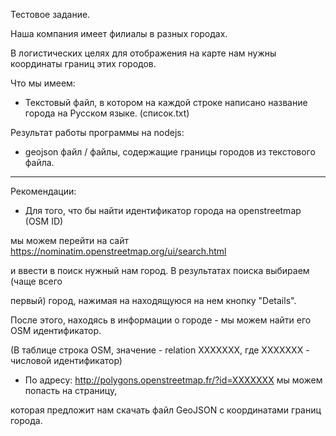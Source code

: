 Тестовое задание.

Наша компания имеет филиалы в разных городах.

В логистических целях для отображения на карте нам нужны координаты границ этих городов.

Что мы имеем:

- Текстовый файл, в котором на каждой строке написано название города на Русском языке. (список.txt)

Результат работы программы на nodejs:

- geojson файл / файлы, содержащие границы городов из текстового файла.

____________________________________________________________________________________________

Рекомендации:

- Для того, что бы найти идентификатор города на openstreetmap (OSM ID)

мы можем перейти на сайт https://nominatim.openstreetmap.org/ui/search.html

и ввести в поиск нужный нам город. В результатах поиска выбираем (чаще всего

первый) город, нажимая на находящуюся на нем кнопку "Details".

После этого, находясь в информации о городе - мы можем найти его OSM идентификатор.

(В таблице строка OSM, значение - relation XXXXXXX, где XXXXXXX - числовой идентификатор)

- По адресу: http://polygons.openstreetmap.fr/?id=XXXXXXX мы можем попасть на страницу,

которая предложит нам скачать файл GeoJSON с координатами границ города.